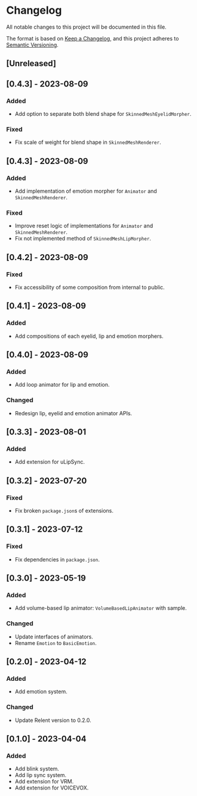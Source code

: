 # Changelog

All notable changes to this project will be documented in this file.

The format is based on [Keep a Changelog](https://keepachangelog.com/en/1.0.0/),
and this project adheres to [Semantic Versioning](https://semver.org/spec/v2.0.0.html).

## [Unreleased]

## [0.4.3] - 2023-08-09

### Added
- Add option to separate both blend shape for `SkinnedMeshEyelidMorpher`.

### Fixed
- Fix scale of weight for blend shape in `SkinnedMeshRenderer`.

## [0.4.3] - 2023-08-09

### Added
- Add implementation of emotion morpher for `Animator` and `SkinnedMeshRenderer`.

### Fixed
- Improve reset logic of implementations for `Animator` and `SkinnedMeshRenderer`.
- Fix not implemented method of `SkinnedMeshLipMorpher`.

## [0.4.2] - 2023-08-09

### Fixed
- Fix accessibility of some composition from internal to public.

## [0.4.1] - 2023-08-09

### Added
- Add compositions of each eyelid, lip and emotion morphers.

## [0.4.0] - 2023-08-09

### Added
- Add loop animator for lip and emotion.

### Changed
- Redesign lip, eyelid and emotion animator APIs.

## [0.3.3] - 2023-08-01

### Added

- Add extension for uLipSync.

## [0.3.2] - 2023-07-20

### Fixed

- Fix broken `package.json`s of extensions.

## [0.3.1] - 2023-07-12

### Fixed

- Fix dependencies in `package.json`.

## [0.3.0] - 2023-05-19

### Added

- Add volume-based lip animator: `VolumeBasedLipAnimator` with sample.

### Changed

- Update interfaces of animators.
- Rename `Emotion` to `BasicEmotion`.

## [0.2.0] - 2023-04-12

### Added

- Add emotion system.

### Changed

- Update Relent version to 0.2.0.

## [0.1.0] - 2023-04-04

### Added

- Add blink system.
- Add lip sync system.
- Add extension for VRM.
- Add extension for VOICEVOX.
